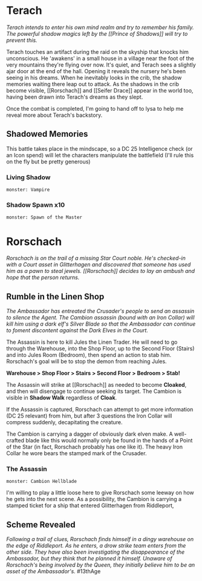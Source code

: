 # Terach
*Terach intends to enter his own mind realm and try to remember his family.  The powerful shadow magics left by the [[Prince of Shadows]] will try to prevent this.*

Terach touches an artifact during the raid on the skyship that knocks him unconscious.  He 'awakens' in a small house in a village near the foot of the very mountains they're flying over now.  It's quiet, and Terach sees a slightly ajar door at the end of the hall.  Opening it reveals the nursery he's been seeing in his dreams.  When he inevitably looks in the crib, the shadow memories waiting there leap out to attack.  As the shadows in the crib become visible, [[Rorschach]] and [[Seifer Drace]] appear in the world too, having been drawn into Terach's dreams as they slept.

Once the combat is completed, I'm going to hand off to lysa to help me reveal more about Terach's backstory.

## Shadowed Memories
This battle takes place in the mindscape, so a DC 25 Intelligence check (or an Icon spend) will let the characters manipulate the battlefield (I'll rule this on the fly but be pretty generous)

### Living Shadow
```13a
monster: Vampire
```

### Shadow Spawn x10
```13a
monster: Spawn of the Master
```

# Rorschach
*Rorschach is on the trail of a missing Star Court noble.  He's checked-in with a Court asset in Glitterhagen and discovered that someone has used him as a pawn to steal jewels.  [[Rorschach]] decides to lay an ambush and hope that the person returns.*

## Rumble in the Linen Shop
*The Ambassador has entreated the Crusader's people to send an assassin to silence the Agent.  The Cambion assassin (bound with an Iron Collar) will kill him using a dark elf's Silver Blade so that the Ambassador can continue to foment discontent against the Dark Elves in the Court.*

The Assassin is here to kill Jules the Linen Trader.  He will need to go through the Warehouse, into the Shop Floor, up to the Second Floor (Stairs) and into Jules Room (Bedroom), then spend an action to stab him.  Rorschach's goal will be to stop the demon from reaching Jules.

**Warehouse > Shop Floor > Stairs > Second Floor > Bedroom > Stab!**

The Assassin will strike at [[Rorschach]] as needed to become **Cloaked**, and then will disengage to continue seeking its target.  The Cambion is visible in **Shadow Walk** regardless of **Cloak**.

If the Assassin is captured, Rorschach can attempt to get more information (DC 25 relevant) from him, but after 3 questions the Iron Collar will compress suddenly, decapitating the creature.

The Cambion is carrying a dagger of obviously dark elven make.  A well-crafted blade like this would normally only be found in the hands of a Point of the Star (in fact, Rorschach probably has one like it).  The heavy Iron Collar he wore bears the stamped mark of the Crusader.

### The Assassin
```13a
monster: Cambion Hellblade
```

I'm willing to play a little loose here to give Rorschach some leeway on how he gets into the next scene.  As a possibility, the Cambion is carrying a stamped ticket for a ship that entered Glitterhagen from Riddleport, 

## Scheme Revealed
*Following a trail of clues, Rorschach finds himself in a dingy warehouse on the edge of Riddleport.  As he enters, a drow strike team enters from the other side.  They have also been investigating the disappearance of the Ambassador, but they think that he planned it himself.  Unaware of Rorschach's being involved by the Queen, they initially believe him to be an asset of the Ambassador's.*
#13thAge 

